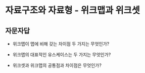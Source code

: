# 자료구조와 자료형 - 위크맵과 위크셋

## 자문자답
* 위크맵이 맵에 비해 갖는 차이점 두 가지는 무엇인가?
<!-- 1/키로 객체만 받는다
     2/키에 대응하는 객체가 삭제되면 그에 상응하는 값도 메모리에서 삭제한다
-->
* 위크맵의 대표적인 유스케이스는 두 가지는 무엇인가?
<!-- 1/ 캐싱(반복적으로 호출되는 함수에 대한 리턴값을 저장해뒀다 꺼내쓰는거) 
     2/ 추가데이터(부차적인 데이터 저장)
-->
* 위크셋과 위크맵의 공통점과 차이점은 무엇인가?
<!-- 1/ 공통점은 객체가 삭제되면 그에 상응하는 값도 메모리에서 삭제되는 것
     2/ 차이점은 위크맵처럼 복잡한 데이터보단, yes or no 같은 간단한 데이터를 저장할 때 쓰자
-->
